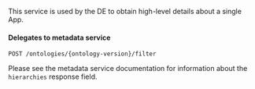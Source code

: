 This service is used by the DE to obtain high-level details about a single App.

#### Delegates to metadata service
    POST /ontologies/{ontology-version}/filter
Please see the metadata service documentation for information about the `hierarchies` response field.
